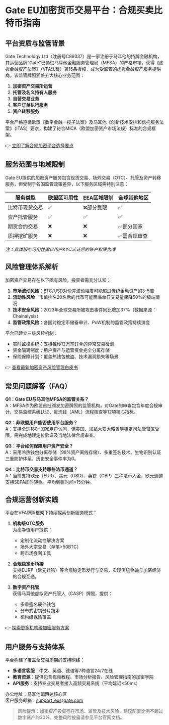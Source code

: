 # Gate EU加密货币交易平台：合规买卖比特币指南

## 平台资质与监管背景

Gate Technology Ltd（注册号C89337）是一家注册于马耳他的持牌金融机构，其运营品牌"Gate"已通过马耳他金融服务管理局（MFSA）的严格审核，获得《虚拟金融资产法案》（VFA法案）第15条授权，成为受监管的虚拟金融资产服务提供商。该监管牌照涵盖五大核心业务范围：

1. **加密资产交易所运营**
2. **托管及名义持有人服务**
3. **自营交易业务**
4. **客户订单执行服务**
5. **资产转移服务**

平台严格遵循欧盟《数字金融一揽子法案》及马耳他《创新技术安排和信托服务法案》（ITAS）要求，构建了符合MiCA（欧盟加密资产市场法规）标准的合规框架。

👉 [立即了解合规加密平台选择要点](https://bit.ly/okx_welcome)

## 服务范围与地域限制

Gate EU提供的加密资产服务包含现货交易、场外交易（OTC）、托管及资产转移服务，但受制于各国监管政策差异，以下服务区域需特别注意：

| 服务类型       | 欧盟区可用性 | EEA区域限制 | 全球其他地区 |
|----------------|--------------|-------------|--------------|
| 比特币现货交易 | ✅           | ❌部分受限  | ✅           |
| 资产托管服务   | ✅           | ✅          | ✅           |
| 期货合约交易   | ❌           | ❌          | ✅部分国家   |
| 质押挖矿服务   | ❌           | ❌          | ✅需合规审查 |

*注：具体服务可用性需以用户KYC认证后的账户权限为准*

## 风险管理体系解析

加密资产交易存在以下固有风险，投资者需充分认知：

1. **市场波动风险**：BTC/USD对价差波动幅度可能超过传统金融资产的3-5倍
2. **流动性风险**：市值排名20名后的代币可能面临单日交易量骤降50%的极端情况
3. **技术安全风险**：2023年全球交易所被攻击事件同比增加37%（数据来源：Chainalysis）
4. **监管政策风险**：各国对稳定币储备审计、PoW机制的监管政策持续演变

平台已建立三级风控机制：
- 实时监控系统：支持每秒12万笔订单的异常交易检测
- 资金隔离制度：用户资产与运营资金完全分离存储
- 保险保障计划：覆盖热钱包被盗、技术漏洞损失等场景

👉 [查看最新加密资产风险管理白皮书](https://bit.ly/okx_welcome)

## 常见问题解答（FAQ）

**Q1：Gate EU与马耳他MFSA的监管关系？**  
A：MFSA作为欧盟首批颁发加密牌照的监管机构，对Gate的审查包含年度合规审计、交易监控系统认证、反洗钱（AML）流程核查等12项核心指标。

**Q2：非欧盟用户能否使用平台服务？**  
A：支持全球180+国家用户访问，但美国、加拿大安大略省等特定司法管辖区受限。需完成地理定位验证及当地法律合规审查。

**Q3：平台如何保障用户资产安全？**  
A：采用冷热钱包分离存储（98%资产离线存储）、多重签名技术、生物识别认证三重防护体系，历史安全事件率为0。

**Q4：比特币交易支持哪些法币通道？**  
A：当前支持欧元（EUR）、美元（USD）、英镑（GBP）三种法币入金，欧元通道支持SEPA即时转账，平均到账时间<15分钟。

## 合规运营创新实践

平台在VFA牌照框架下持续探索创新服务模式：

1. **机构级OTC服务**  
   为高净值用户提供：
   - 定制化流动性解决方案
   - 场外大宗交易（单笔>50BTC）
   - 跨市场套利工具

2. **合规稳定币桥接**  
   支持EUR₮（欧元挂钩）等合规稳定币发行与交易，实现传统金融与加密经济的合规互通。

3. **数字资产托管**  
   获得马耳他虚拟资产托管人（CASP）牌照，提供：
   - 多重签名硬件钱包
   - 分布式密钥分片技术
   - 机构级保险覆盖

👉 [探索更多机构级加密服务方案](https://bit.ly/okx_welcome)

## 用户服务与支持体系

平台构建了覆盖全交易周期的支持网络：
- **多语言客服**：中文、英语、德语等7种语言24/7在线
- **教育资源**：提供包含视频教程、市场分析报告、风险管理指南的加密学院
- **API服务**：支持专业交易者接入高频交易系统（平均延迟<50ms）

办公地址：马耳他姆西达核心区  
客户服务邮箱：support_eu@gate.com

> 风险提示：加密资产投资存在市场、监管及技术风险，建议配置比例不超过数字资产的30%。完整风险披露请参见平台官网文档。